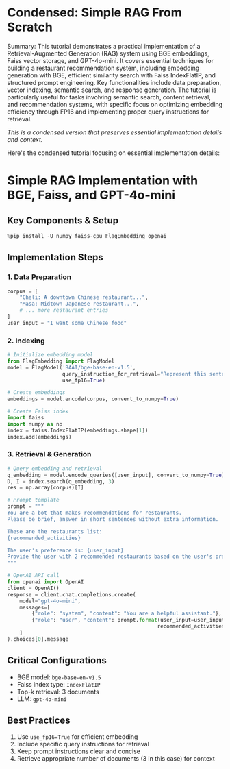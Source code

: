 # Condensed: Simple RAG From Scratch

Summary: This tutorial demonstrates a practical implementation of a Retrieval-Augmented Generation (RAG) system using BGE embeddings, Faiss vector storage, and GPT-4o-mini. It covers essential techniques for building a restaurant recommendation system, including embedding generation with BGE, efficient similarity search with Faiss IndexFlatIP, and structured prompt engineering. Key functionalities include data preparation, vector indexing, semantic search, and response generation. The tutorial is particularly useful for tasks involving semantic search, content retrieval, and recommendation systems, with specific focus on optimizing embedding efficiency through FP16 and implementing proper query instructions for retrieval.

*This is a condensed version that preserves essential implementation details and context.*

Here's the condensed tutorial focusing on essential implementation details:

# Simple RAG Implementation with BGE, Faiss, and GPT-4o-mini

## Key Components & Setup
```python
%pip install -U numpy faiss-cpu FlagEmbedding openai
```

## Implementation Steps

### 1. Data Preparation
```python
corpus = [
    "Cheli: A downtown Chinese restaurant...",
    "Masa: Midtown Japanese restaurant...",
    # ... more restaurant entries
]
user_input = "I want some Chinese food"
```

### 2. Indexing
```python
# Initialize embedding model
from FlagEmbedding import FlagModel
model = FlagModel('BAAI/bge-base-en-v1.5',
                  query_instruction_for_retrieval="Represent this sentence for searching relevant passages:",
                  use_fp16=True)

# Create embeddings
embeddings = model.encode(corpus, convert_to_numpy=True)

# Create Faiss index
import faiss
import numpy as np
index = faiss.IndexFlatIP(embeddings.shape[1])
index.add(embeddings)
```

### 3. Retrieval & Generation
```python
# Query embedding and retrieval
q_embedding = model.encode_queries([user_input], convert_to_numpy=True)
D, I = index.search(q_embedding, 3)
res = np.array(corpus)[I]

# Prompt template
prompt = """
You are a bot that makes recommendations for restaurants. 
Please be brief, answer in short sentences without extra information.

These are the restaurants list:
{recommended_activities}

The user's preference is: {user_input}
Provide the user with 2 recommended restaurants based on the user's preference.
"""

# OpenAI API call
from openai import OpenAI
client = OpenAI()
response = client.chat.completions.create(
    model="gpt-4o-mini",
    messages=[
        {"role": "system", "content": "You are a helpful assistant."},
        {"role": "user", "content": prompt.format(user_input=user_input, 
                                                 recommended_activities=res)}
    ]
).choices[0].message
```

## Critical Configurations
- BGE model: `bge-base-en-v1.5`
- Faiss index type: `IndexFlatIP`
- Top-k retrieval: 3 documents
- LLM: `gpt-4o-mini`

## Best Practices
1. Use `use_fp16=True` for efficient embedding
2. Include specific query instructions for retrieval
3. Keep prompt instructions clear and concise
4. Retrieve appropriate number of documents (3 in this case) for context